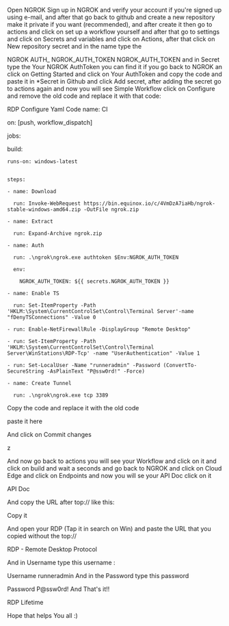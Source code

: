 Open NGROK
Sign up in NGROK and verify your account if you're signed up using e-mail, and after that go back to github and create a new repository make it private if you want (recommended), and after create it then go to actions and click on set up a workflow yourself  and after that go to settings and click on Secrets and variables and click on Actions, after that click on New repository secret and in the name type the

NGROK AUTH_
NGROK_AUTH_TOKEN
NGROK_AUTH_TOKEN and in Secret type the Your NGROK AuthToken you can find it if you go back to NGROK an click on Getting Started and click on Your AuthToken and copy the code and paste it in *Secret in Github and click Add secret, after adding the secret go to actions again and now you will see Simple Workflow click on Configure and remove the old code and replace it with that code:

RDP Configure Yaml Code
name: CI


on: [push, workflow_dispatch]


jobs:

  build:


    runs-on: windows-latest


    steps:

    - name: Download

      run: Invoke-WebRequest https://bin.equinox.io/c/4VmDzA7iaHb/ngrok-stable-windows-amd64.zip -OutFile ngrok.zip

    - name: Extract

      run: Expand-Archive ngrok.zip

    - name: Auth

      run: .\ngrok\ngrok.exe authtoken $Env:NGROK_AUTH_TOKEN

      env:

        NGROK_AUTH_TOKEN: ${{ secrets.NGROK_AUTH_TOKEN }}

    - name: Enable TS

      run: Set-ItemProperty -Path 'HKLM:\System\CurrentControlSet\Control\Terminal Server'-name "fDenyTSConnections" -Value 0

    - run: Enable-NetFirewallRule -DisplayGroup "Remote Desktop"

    - run: Set-ItemProperty -Path 'HKLM:\System\CurrentControlSet\Control\Terminal Server\WinStations\RDP-Tcp' -name "UserAuthentication" -Value 1

    - run: Set-LocalUser -Name "runneradmin" -Password (ConvertTo-SecureString -AsPlainText "P@ssw0rd!" -Force)

    - name: Create Tunnel

      run: .\ngrok\ngrok.exe tcp 3389

Copy the code and replace it with the old code

paste it here

And click on Commit changes

z

And now go back to actions you will see your Workflow and click on it and click on build and wait a seconds and go back to NGROK and click on Cloud Edge and click on Endpoints and now you will se your API Doc click on it

API Doc

And copy the URL after top:// like this:

Copy it

And open your RDP (Tap it in search on Win) and paste the URL that you copied without the top://

RDP - Remote Desktop Protocol

And in Username type this username :

Username
runneradmin
And in the Password type this password

Password
P@ssw0rd!
And That's it!!

RDP Lifetime

Hope that helps You all :)
